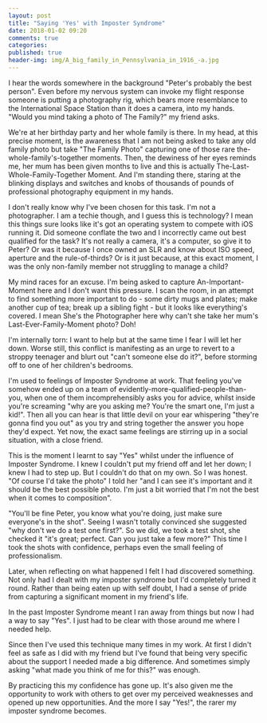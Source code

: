 ```yaml
---
layout: post
title: "Saying 'Yes' with Imposter Syndrome"
date: 2018-01-02 09:20
comments: true
categories: 
published: true
header-img: img/A_big_family_in_Pennsylvania_in_1916_-a.jpg
---
```


I hear the words somewhere in the background "Peter's probably the best person".  Even before my nervous system can invoke my flight response someone is putting a photography rig, which bears more resemblance to the International Space Station than it does a camera, into my hands. "Would you mind taking a photo of The Family?" my friend asks. 

We're at her birthday party and her whole family is there.  In my head, at this precise moment, is the awareness that I am not being asked to take any old family photo but take "The Family Photo" capturing one of those rare the-whole-family's-together moments.  Then, the dewiness of her eyes reminds me, her mum has been given months to live and this is actually The-Last-Whole-Family-Together Moment.  And I'm standing there, staring at the blinking displays and switches and knobs of  thousands of pounds of professional photography equipment in my hands.

I don't really know why I've been chosen for this task.  I'm not a photographer.  I am a techie though, and I guess this is technology? I mean this things sure looks like it's got an operating system to compete with iOS running it. Did someone conflate the two and I incorrectly came out best qualified for the task?  It's not really a camera, it's a computer, so give it to Peter? Or was it because I once owned an SLR and know about ISO speed, aperture and the rule-of-thirds? Or is it just because, at this exact moment, I was the only non-family member not struggling to manage a child? 

My mind races for an excuse.  I'm being asked to capture An-Important-Moment here and I don't want this pressure.   I scan the room, in an attempt to find something more important to do - some dirty mugs and plates; make another cup of tea; break up a sibling fight - but it looks like everything's covered.  I mean She's the Photographer here why can't she take her mum's Last-Ever-Family-Moment photo?  Doh!

I'm internally torn: I want to help but at the same time I fear I will let her down. Worse still, this conflict is manifesting as an urge to revert to a stroppy teenager and blurt out "can't someone else do it?", before storming off to one of her children's bedrooms.  

I'm used to feelings of Imposter Syndrome at work.  That feeling you've somehow ended up on a team of evidently-more-qualified-people-than-you, when one of them incomprehensibly asks you for advice, whilst inside you're screaming "why are you asking me? You're the smart one, I'm just a kid!". Then all you can hear is that little devil on your ear whispering  "they're gonna find you out" as you try and string together the answer you hope they'd expect.   Yet now, the exact same feelings are stirring up in a social situation, with a close friend. 

This is the moment I learnt to say "Yes" whilst under the influence of Imposter Syndrome.  I knew I couldn't put my friend off and let her down; I knew I had to step up.  But I couldn't do that on my own.  So I was honest. "Of course I'd take the photo" I told her "and I can see it's important and it should be the best possible photo.  I'm just a bit worried that I'm not the best when it comes to composition".

"You'll be fine Peter, you know what you're doing, just make sure everyone's in the shot".  Seeing I wasn't totally convinced she suggested "why don't we do a test one first?".  So we did, we took a test shot, she checked it "it's great; perfect. Can you just take a few more?"  This time I took the shots with confidence, perhaps even the small feeling of professionalism.

Later, when reflecting on what happened I felt I had discovered something.  Not only had I dealt with my imposter syndrome but I'd completely turned it round.  Rather than being eaten up with self doubt, I had a sense of pride from capturing a significant moment in my friend's life.

In the past Imposter Syndrome meant I ran away from things but now I had a way to say "Yes".  I just had to be clear with those around me where I needed help.

Since then I've used this technique many times in my work.  At first I didn't feel as safe as I did with my friend but I've found that being very specific about the support I needed made a big difference.   And sometimes simply asking "what made you think of me for this?" was enough.  

By practicing this my confidence has gone up.  It's also given me the opportunity to work with others to get over my perceived weaknesses and opened up new opportunities.  And the more I say "Yes!", the rarer my imposter syndrome becomes. 







